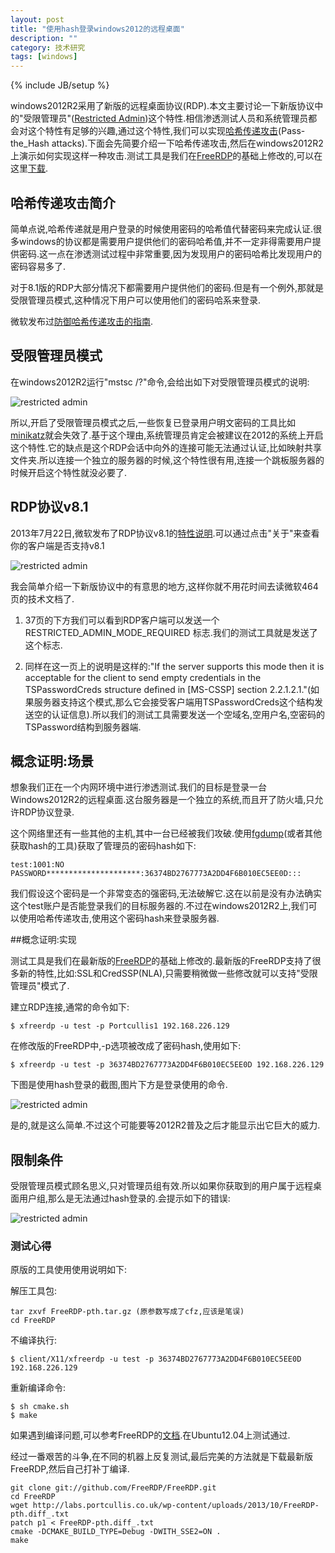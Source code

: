 ```yaml
---
layout: post
title: "使用hash登录windows2012的远程桌面"
description: ""
category: 技术研究
tags: [windows]
---
```

{% include JB/setup %}

windows2012R2采用了新版的远程桌面协议(RDP).本文主要讨论一下新版协议中的"受限管理员"([Restricted Admin](http://blogs.technet.com/b/kfalde/archive/2013/08/14/restricted-admin-mode-for-rdp-in-windows-8-1-2012-r2.aspx))这个特性.相信渗透测试人员和系统管理员都会对这个特性有足够的兴趣,通过这个特性,我们可以实现[哈希传递攻击](http://en.wikipedia.org/wiki/Pass_the_hash)(Pass-the_Hash attacks).下面会先简要介绍一下哈希传递攻击,然后在windows2012R2上演示如何实现这样一种攻击.测试工具是我们在[FreeRDP](http://www.freerdp.com/)的基础上修改的,可以在这里[下载](http://labs.portcullis.co.uk/tools/freerdp-pth/).

## 哈希传递攻击简介

简单点说,哈希传递就是用户登录的时候使用密码的哈希值代替密码来完成认证.很多windows的协议都是需要用户提供他们的密码哈希值,并不一定非得需要用户提供密码.这一点在渗透测试过程中非常重要,因为发现用户的密码哈希比发现用户的密码容易多了.

对于8.1版的RDP大部分情况下都需要用户提供他们的密码.但是有一个例外,那就是受限管理员模式,这种情况下用户可以使用他们的密码哈系来登录.

微软发布过[防御哈希传递攻击的指南](http://www.microsoft.com/en-gb/download/details.aspx?id=36036).

## 受限管理员模式

在windows2012R2运行"mstsc /?"命令,会给出如下对受限管理员模式的说明:

![restricted admin]({{site.img_url}}hash5.png)

所以,开启了受限管理员模式之后,一些恢复已登录用户明文密码的工具比如[minikatz](http://blog.gentilkiwi.com/mimikatz)就会失效了.基于这个理由,系统管理员肯定会被建议在2012的系统上开启这个特性.它的缺点是这个RDP会话中向外的连接可能无法通过认证,比如映射共享文件夹.所以连接一个独立的服务器的时候,这个特性很有用,连接一个跳板服务器的时候开启这个特性就没必要了.

## RDP协议v8.1

2013年7月22日,微软发布了RDP协议v8.1的[特性说明](http://msdn.microsoft.com/en-us/library/cc240445.aspx).可以通过点击"关于"来查看你的客户端是否支持v8.1

![restricted admin]({{site.img_url}}hash2.jpg)

我会简单介绍一下新版协议中的有意思的地方,这样你就不用花时间去读微软464页的技术文档了.

1. 37页的下方我们可以看到RDP客户端可以发送一个RESTRICTED_ADMIN_MODE_REQUIRED 标志.我们的测试工具就是发送了这个标志.

2. 同样在这一页上的说明是这样的:"If the server supports this mode then it is acceptable for the client to send empty credentials in the TSPasswordCreds structure defined in [MS-CSSP] section 2.2.1.2.1."(如果服务器支持这个模式,那么它会接受客户端用TSPasswordCreds这个结构发送空的认证信息).所以我们的测试工具需要发送一个空域名,空用户名,空密码的TSPassword结构到服务器端.


## 概念证明:场景

想象我们正在一个内网环境中进行渗透测试.我们的目标是登录一台Windows2012R2的远程桌面.这台服务器是一个独立的系统,而且开了防火墙,只允许RDP协议登录.

这个网络里还有一些其他的主机,其中一台已经被我们攻破.使用[fgdump](http://foofus.net/goons/fizzgig/fgdump/)(或者其他获取hash的工具)获取了管理员的密码hash如下:

	test:1001:NO PASSWORD*********************:36374BD2767773A2DD4F6B010EC5EE0D:::
	
我们假设这个密码是一个非常变态的强密码,无法破解它.这在以前是没有办法确实这个test账户是否能登录我们的目标服务器的.不过在windows2012R2上,我们可以使用哈希传递攻击,使用这个密码hash来登录服务器.

##概念证明:实现

测试工具是我们在最新版的[FreeRDP](https://github.com/FreeRDP/FreeRDP)的基础上修改的.最新版的FreeRDP支持了很多新的特性,比如:SSL和CredSSP(NLA),只需要稍微做一些修改就可以支持"受限管理员"模式了.

建立RDP连接,通常的命令如下:

	$ xfreerdp -u test -p Portcullis1 192.168.226.129

在修改版的FreeRDP中,-p选项被改成了密码hash,使用如下:

	$ xfreerdp -u test -p 36374BD2767773A2DD4F6B010EC5EE0D 192.168.226.129

下图是使用hash登录的截图,图片下方是登录使用的命令.

![restricted admin]({{site.img_url}}hash3.jpg)


是的,就是这么简单.不过这个可能要等2012R2普及之后才能显示出它巨大的威力.


## 限制条件

受限管理员模式顾名思义,只对管理员组有效.所以如果你获取到的用户属于远程桌面用户组,那么是无法通过hash登录的.会提示如下的错误:

![restricted admin]({{site.img_url}}hash4.jpg)


### 测试心得

原版的工具使用使用说明如下:

解压工具包:

	tar zxvf FreeRDP-pth.tar.gz (原参数写成了cfz,应该是笔误)
	cd FreeRDP

不编译执行:

	$ client/X11/xfreerdp -u test -p 36374BD2767773A2DD4F6B010EC5EE0D 192.168.226.129

重新编译命令:

	$ sh cmake.sh
	$ make

如果遇到编译问题,可以参考FreeRDP的[文档](https://github.com/FreeRDP/FreeRDP/wiki/Compilation).在Ubuntu12.04上测试通过.


经过一番艰苦的斗争,在不同的机器上反复测试,最后完美的方法就是下载最新版FreeRDP,然后自己打补丁编译.

	git clone git://github.com/FreeRDP/FreeRDP.git
	cd FreeRDP
	wget http://labs.portcullis.co.uk/wp-content/uploads/2013/10/FreeRDP-pth.diff_.txt
	patch p1 < FreeRDP-pth.diff_.txt
	cmake -DCMAKE_BUILD_TYPE=Debug -DWITH_SSE2=ON .
	make


